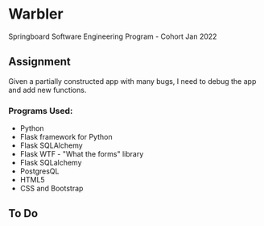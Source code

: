 # Warbler

Springboard Software Engineering Program - Cohort Jan 2022


## Assignment

Given a partially constructed app with many bugs, I need to debug the app and add new functions.

### Programs Used:
- Python
- Flask framework for Python
- Flask SQLAlchemy
- Flask WTF - "What the forms" library
- Flask SQLalchemy
- PostgresQL
- HTML5
- CSS and Bootstrap

## To Do
